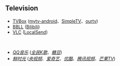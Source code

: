 ## Television

* [TVBox](https://github.com/o0HalfLife0o/TVBoxOSC) ([mytv-android](https://github.com/matu666/mytv-android)、[SimpleTV](https://github.com/Potato-66/SimpleTV)、[ourtv](https://github.com/andandroidor/ourtv))
* [BBLL](https://github.com/xiaye13579/BBLL) ([Bilibili](https://app.bilibili.com))
* [VLC](https://www.videolan.org) ([LocalSend](https://github.com/localsend/localsend))

<br>

* [_QQ音乐_](https://y.qq.com) ([_全民K歌_](https://kg.qq.com)、[_糖豆_](https://www.tangdou.com))
* [_鲜时光_](https://tv.ixigua.com) ([_央视频_](https://yangshipin.cn)、[_爱奇艺_](https://www.iqiyi.com)、[_优酷_](https://www.youku.com)、[_腾讯视频_](https://v.qq.com)、[_芒果TV_](https://www.mgtv.com))

